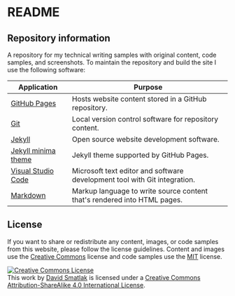 # README

## Repository information

A repository for my technical writing samples with original content, code samples, and screenshots.
To maintain the repository and build the site I use the following software:

| Application | Purpose |
| ---- | ---- |
| [GitHub Pages](https://pages.github.com/) | Hosts website content stored in a GitHub repository. |
| [Git](https://git-scm.com/) | Local version control software for repository content. |
| [Jekyll](https://jekyllrb.com/) | Open source website development software. |
| [Jekyll minima theme](https://github.com/jekyll/minima) | Jekyll theme supported by GitHub Pages. |
| [Visual Studio Code](https://code.visualstudio.com/) | Microsoft text editor and software development tool with Git integration. |
| [Markdown](https://github.github.com/gfm/) | Markup language to write source content that's rendered into HTML pages. |

## License

If you want to share or redistribute any content, images, or code samples from this website, please
follow the license guidelines. Content and images use the [Creative Commons](LICENSE) license and code samples use the [MIT](LICENSE-CODE) license.

<a rel="license" href="http://creativecommons.org/licenses/by-sa/4.0/"><img alt="Creative Commons License" style="border-width:0" src="https://i.creativecommons.org/l/by-sa/4.0/88x31.png" /></a><br />This work by <a xmlns:cc="http://creativecommons.org/ns#" href="https://davidsmatlak.github.io/" property="cc:attributionName" rel="cc:attributionURL">David Smatlak</a> is licensed under a <a rel="license" href="http://creativecommons.org/licenses/by-sa/4.0/">Creative Commons Attribution-ShareAlike 4.0 International License</a>.
